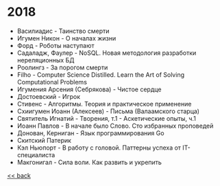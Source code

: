 ﻿
# 2018
- Василиадис - Таинство смерти
- Игумен Никон - О началах жизни
- Форд - Роботы наступают
- Садаладж, Фаулер - NoSQL. Новая методология разработки нереляционных БД
- Роолингз - За порогом смерти
- Filho - Computer Science Distilled. Learn the Art of Solving Computational Problems
- Игумения Арсения (Себрякова) - Чистое сердце
- Достоевский - Игрок
- Стивенс - Алгоритмы. Теория и практическое применение
- Схиигумен Иоанн (Алексеев) - Письма (Валаамского старца)
- Святитель Игнатий - Творения, т.1 - Аскетические опыты, ч.1
- Иоанн Павлов - В начале было Слово. Сто избранных проповедей
- Донован, Керниган - Язык программирования Go
- Скитский Патерик
- Кэл Ньюпорт - В работу с головой. Паттерны успеха от IT-специалиста
- Макгонигал - Сила воли. Как развить и укрепить

[<< back](README.md)
